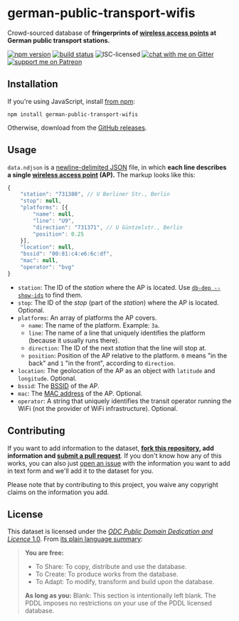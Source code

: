 # german-public-transport-wifis

Crowd-sourced database of **fringerprints of [wireless access points](https://en.wikipedia.org/wiki/Wireless_access_point) at German public transport stations.**

[![npm version](https://img.shields.io/npm/v/german-public-transport-wifis.svg)](https://www.npmjs.com/package/german-public-transport-wifis)
[![build status](https://api.travis-ci.org/derhuerst/german-public-transport-wifis.svg?branch=master)](https://travis-ci.org/derhuerst/german-public-transport-wifis)
![ISC-licensed](https://img.shields.io/github/license/derhuerst/german-public-transport-wifis.svg)
[![chat with me on Gitter](https://img.shields.io/badge/chat%20with%20me-on%20gitter-512e92.svg)](https://gitter.im/derhuerst)
[![support me on Patreon](https://img.shields.io/badge/support%20me-on%20patreon-fa7664.svg)](https://patreon.com/derhuerst)


## Installation

If you're using JavaScript, install [from npm](https://npmjs.com/package/german-public-transport-wifis):

```shell
npm install german-public-transport-wifis
```

Otherwise, download from the [GitHub releases](https://github.com/derhuerst/german-public-transport-wifis/releases).


## Usage

`data.ndjson` is a [newline-delimited JSON](http://ndjson.org/) file, in which **each line describes a single [wireless access point](https://en.wikipedia.org/wiki/Wireless_access_point) (AP).** The markup looks like this:

```js
{
	"station": "731380", // U Berliner Str., Berlin
	"stop": null,
	"platforms": [{
		"name": null,
		"line": "U9",
		"direction": "731371", // U Güntzelstr., Berlin
		"position": 0.25
	}],
	"location": null,
	"bssid": "00:81:c4:e6:6c:df",
	"mac": null,
	"operator": "bvg"
}
```

- `station`: The ID of the *station* where the AP is located. Use [`db-dep --show-ids`](https://www.npmjs.com/package/db-cli) to find them.
- `stop`: The ID of the *stop* (part of the *station*) where the AP is located. Optional.
- `platforms`: An array of platforms the AP covers.
	- `name`: The name of the platform. Example: `3a`.
	- `line`: The name of a line that uniquely identifies the platform (because it usually runs there).
	- `direction`: The ID of the next *station* that the line will stop at.
	- `position`: Position of the AP relative to the platform. `0` means "in the back" and `1` "in the front", according to `direction`.
- `location`: The geolocation of the AP as an object with `latitude` and `longitude`. Optional.
- `bssid`: The [BSSID](https://en.wikipedia.org/wiki/Service_set_(802.11_network)#Basic_service_sets_(BSSs)) of the AP.
- `mac`: The [MAC address](https://en.wikipedia.org/wiki/MAC_address#Usage_in_hosts) of the AP. Optional.
- `operator`: A string that uniquely identifies the transit operator running the WiFi (not the provider of WiFi infrastructure). Optional.


## Contributing

If you want to add information to the dataset, **[fork this repository](https://help.github.com/articles/fork-a-repo/), add information and [submit a pull request](https://help.github.com/articles/about-pull-requests/)**. If you don't know how any of this works, you can also just [open an issue](https://github.com/juliuste/vbb-change-positions/issues) with the information you want to add in text form and we'll add it to the dataset for you.

Please note that by contributing to this project, you waive any copyright claims on the information you add.

## License

This dataset is licensed under the [*ODC Public Domain Dedication and Licence* 1.0](https://opendatacommons.org/licenses/pddl/1.0/index.html). From [its plain language summary](https://opendatacommons.org/licenses/pddl/summary/index.html):

> **You are free:**
> - To Share: To copy, distribute and use the database.
> - To Create: To produce works from the database.
> - To Adapt: To modify, transform and build upon the database.
>
> **As long as you:**
> Blank: This section is intentionally left blank. The PDDL imposes no restrictions on your use of the PDDL licensed database.
